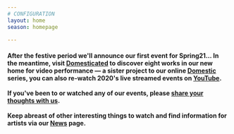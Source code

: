 ```yaml
---
# CONFIGURATION
layout: home
season: homepage

---
```

#### After the festive period we'll announce our first event for Spring21… In the meantime, visit <a href="http://domesticatedonline.org" target="_blank">Domesticated</a> to discover eight works in our new home for video performance — a sister project to our online [Domestic](/hab/domestic) series, you can also re-watch 2020's live streamed events on <a href="http://bit.ly/YTwarnmcr" target="_blank">YouTube</a>.<br><br>If you've been to or watched any of our events, please <a href="http://bit.ly/warnmcrfeedback" target="_blank">share your thoughts with us</a>.<br><br>Keep abreast of other interesting things to watch and find information for artists via our [News](/news) page.
